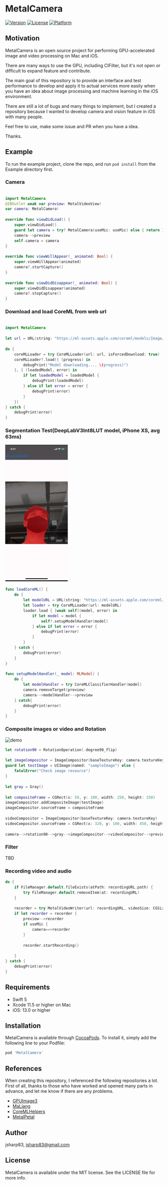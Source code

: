 # MetalCamera

<!--
[![CI Status](https://img.shields.io/travis/jsharp83/MetalCamera.svg?style=flat)](https://travis-ci.org/jsharp83/MetalCamera)
-->
[![Version](https://img.shields.io/cocoapods/v/MetalCamera.svg?style=flat)](https://cocoapods.org/pods/MetalCamera)
[![License](https://img.shields.io/cocoapods/l/MetalCamera.svg?style=flat)](https://cocoapods.org/pods/MetalCamera)
[![Platform](https://img.shields.io/cocoapods/p/MetalCamera.svg?style=flat)](https://cocoapods.org/pods/MetalCamera)

## Motivation
MetalCamera is an open source project for performing GPU-accelerated image and video processing on Mac and iOS. 

There are many ways to use the GPU, including CIFilter, but it's not open or difficult to expand feature and contribute.

The main goal of this repository is to provide an interface and test performance to develop and apply it to actual services more easily when you have an idea about image processing and machine learning in the iOS environment.


There are still a lot of bugs and many things to implement, 
but I created a repository because I wanted to develop camera and vision feature in iOS with many people.

Feel free to use, make some issue and PR when you have a idea.

Thanks.

## Example

To run the example project, clone the repo, and run `pod install` from the Example directory first.

### Camera
```swift
    
import MetalCamera    
@IBOutlet weak var preview: MetalVideoView!
var camera: MetalCamera!
    
override func viewDidLoad() {
    super.viewDidLoad()
    guard let camera = try? MetalCamera(useMic: useMic) else { return }
    camera-->preview
    self.camera = camera
}
    
override func viewWillAppear(_ animated: Bool) {
    super.viewWillAppear(animated)
    camera?.startCapture()
}

override func viewDidDisappear(_ animated: Bool) {
    super.viewDidDisappear(animated)
    camera?.stopCapture()
}    
```

### Download and load CoreML from web url
```swift

import MetalCamera  

let url = URL(string: "https://ml-assets.apple.com/coreml/models/Image/ImageSegmentation/DeepLabV3/DeepLabV3Int8LUT.mlmodel")!

do {
    coreMLLoader = try CoreMLLoader(url: url, isForcedDownload: true)
    coreMLLoader?.load({ (progress) in
        debugPrint("Model downloading.... \(progress)")
    }, { (loadedModel, error) in
        if let loadedModel = loadedModel {
            debugPrint(loadedModel)
        } else if let error = error {
            debugPrint(error)
        }
    })
} catch {
    debugPrint(error)
}
```

### Segmentation Test(DeepLabV3Int8LUT model, iPhone XS, avg 63ms)
![Segmentation](./docs/seg.gif)

```swift
func loadCoreML() {
    do {
        let modelURL = URL(string: "https://ml-assets.apple.com/coreml/models/Image/ImageSegmentation/DeepLabV3/DeepLabV3Int8LUT.mlmodel")!    
        let loader = try CoreMLLoader(url: modelURL)
        loader.load { [weak self](model, error) in
            if let model = model {
                self?.setupModelHandler(model)
            } else if let error = error {
                debugPrint(error)
            }
        }
    } catch {
        debugPrint(error)
    }
}

func setupModelHandler(_ model: MLModel) {
    do {
        let modelHandler = try CoreMLClassifierHandler(model)
        camera.removeTarget(preview)
        camera-->modelHandler-->preview
    } catch{
        debugPrint(error)
    }
}
```

### Composite images or video and Rotation
![demo](./docs/record_sample.gif)

```swift
let rotation90 = RotationOperation(.degree90_flip)

let imageCompositor = ImageCompositor(baseTextureKey: camera.textureKey)
guard let testImage = UIImage(named: "sampleImage") else {
    fatalError("Check image resource")
}

let gray = Gray()

let compositeFrame = CGRect(x: 50, y: 100, width: 250, height: 250)
imageCompositor.addCompositeImage(testImage)
imageCompositor.sourceFrame = compositeFrame

videoCompositor = ImageCompositor(baseTextureKey: camera.textureKey)
videoCompositor.sourceFrame = CGRect(x: 320, y: 100, width: 450, height: 250)

camera-->rotation90-->gray-->imageCompositor-->videoCompositor-->preview

```

### Filter
TBD

### Recording video and audio
```swift
do {
    if FileManager.default.fileExists(atPath: recordingURL.path) {
        try FileManager.default.removeItem(at: recordingURL)
    }
     
    recorder = try MetalVideoWriter(url: recordingURL, videoSize: CGSize(width: 720, height: 1280), recordAudio: useMic)
    if let recorder = recorder {
        preview-->recorder
        if useMic {
            camera==>recorder
        }                   
                   
        recorder.startRecording()

    }
} catch {
    debugPrint(error)
}
```

## Requirements
* Swift 5
* Xcode 11.5 or higher on Mac
* iOS: 13.0 or higher

## Installation

MetalCamera is available through [CocoaPods](https://cocoapods.org). To install
it, simply add the following line to your Podfile:

```ruby
pod 'MetalCamera'
```

## References

When creating this repository, I referenced the following repositories a lot. 
First of all, thanks to those who have worked and opened many parts in advance, and let me know if there are any problems.

* [GPUImage3](https://github.com/BradLarson/GPUImage3)
* [MaLiang](https://github.com/Harley-xk/MaLiang)
* [CoreMLHelpers](https://github.com/hollance/CoreMLHelpers)
* [MetalPetal](https://github.com/MetalPetal/MetalPetal)

## Author

jsharp83, jsharp83@gmail.com

## License

MetalCamera is available under the MIT license. See the LICENSE file for more info.
